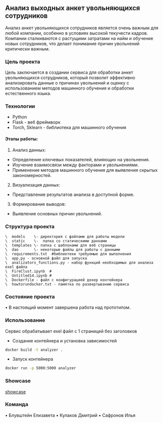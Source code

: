 ## Анализ выходных анкет увольняющихся сотрудников

Анализ анкет увольняющихся сотрудников является очень важным для любой компании, особенно в условиях высокой текучести кадров. Компании сталкиваются с растущими затратами на найм и обучение новых сотрудников, что делает понимание причин увольнений критически важным.

### Цель проекта

Цель заключается в создании сервиса для обработки анкет увольняющихся сотрудников, который позволит эффективно анализировать данные о причинах увольнений и оценку с использованием методов машинного обучения и обработки естественного языка.

### Технологии

- Python 
- Flask - веб фреймворк
- Torch, Sklearn - библиотека для машинного обучения
#### Этапы работы:
1. Анализ данных:
  * Определение ключевых показателей, влияющих на увольнения.
  * Изучение взаимосвязи между факторами и увольнениями.
  * Применение методов машинного обучения для выявления скрытых закономерностей.
2. Визуализация данных:
  * Представление результатов анализа в доступной форме.
3. Формирование выводов:
  * Выявление основных причин увольнений.

### Структура проекта

```
\  models    \- директория с файлами для работы модели 
\  static    \-  папка со статическими даннами
\  templates \- папка с шаблонами для веб страницы
\  dao       \- некоторые файлы для работы с данными
\  requirements.txt  #библиотеки требуемые для выполнения
\  app.py - основной файл для запуска
\  analizators_functions.py - набор функций необходимых для анализа exel файла
\  FireClust.ipynb  #
\  Untitled14.ipynb #
\  Dockerfile - файл с конфигурацией докер контейнера
\  howtorundocker.txt - памятка по развертыванию сервиса
```
### Состояние проекта

• В настоящий момент завершена работа над прототипом.
### Использование
Сервис обрабатывает exel файл с 1 страницей без заголовков
- Создание контейнера и установка зависимостей
```bash
docker build -t analyzer .
```
- Запуск контейнера
```bash
docker run -p 5000:5000 analyzer
```
### Showcase
[showcase](https://drive.google.com/drive/folders/1ULR0RDg_SGYCAEE4DUc--IbL-r_mgYHW?usp=sharing)

### Команда

• Блувштейн Елизавета
• Кулаков Дмитрий
• Сафронов Илья
